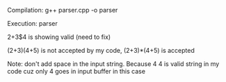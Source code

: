 Compilation:
g++ parser.cpp -o parser

Execution:
parser

2+3$4 is showing valid (need to fix)

(2+3)(4+5) is not accepted by my code, (2+3)\*(4+5) is accepted

Note: don't add space in the input string.
Because
4 4 is valid string in my code cuz only 4 goes in input buffer in this case
